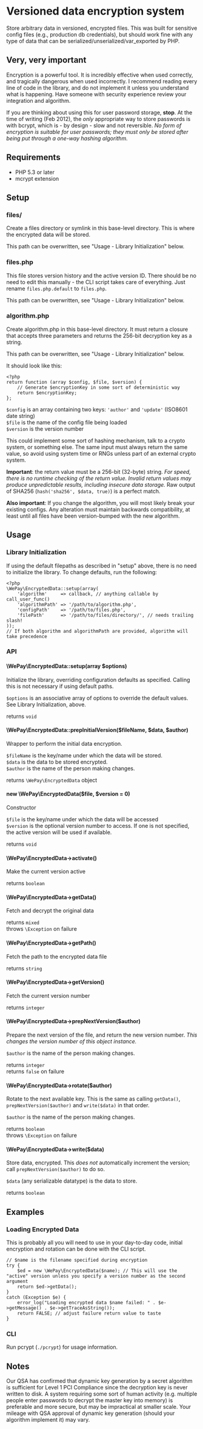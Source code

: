 Versioned data encryption system
================================
Store arbitrary data in versioned, encrypted files. This was built for sensitive config files (e.g., production db credentials), but should work fine with any type of data that can be serialized/unserialized/var_exported by PHP.

Very, very important
--------------------
Encryption is a powerful tool. It is incredibly effective when used correctly, and tragically dangerous when used incorrectly. I recommend reading every line of code in the library, and do not implement it unless you understand what is happening. Have someone with security experience review your integration and algorithm.

If you are thinking about using this for user password storage, **stop**. At the time of writing (Feb 2012), the *only* appropriate way to store passwords is with bcrypt, which is - by design - slow and not reversible. *No form of encryption is suitable for user passwords; they must only be stored after being put through a one-way hashing algorithm.*

Requirements
------------
* PHP 5.3 or later
* mcrypt extension

Setup
-----
### files/
Create a files directory or symlink in this base-level directory. This is where the encrypted data will be stored. 

This path can be overwritten, see "Usage - Library Initialization" below.

### files.php
This file stores version history and the active version ID. There should be no need to edit this manually - the CLI script takes care of everything. Just rename `files.php.default` to `files.php`.

This path can be overwritten, see "Usage - Library Initialization" below.

### algorithm.php
Create algorithm.php in this base-level directory. It must return a closure that accepts three parameters and returns the 256-bit decryption key as a string.

This path can be overwritten, see "Usage - Library Initialization" below.

It should look like this:

	<?php
	return function (array $config, $file, $version) {
		// Generate $encryptionKey in some sort of deterministic way
		return $encryptionKey;
	};

`$config` is an array containing two keys: `'author'` and `'update'` (ISO8601 date string)  
`$file` is the name of the config file being loaded  
`$version` is the version number  

This could implement some sort of hashing mechanism, talk to a crypto system, or something else. The same input must always return the same value, so avoid using system time or RNGs unless part of an external crypto system.

**Important**: the return value must be a 256-bit (32-byte) string. *For speed, there is no runtime checking of the return value. Invalid return values may produce unpredictable results, including insecure data storage.*  Raw output of SHA256 (`hash('sha256', $data, true)`) is a perfect match.

**Also important**: If you change the algorithm, you will most likely break your existing configs. Any alteration must maintain backwards compatibility, at least until all files have been version-bumped with the new algorithm.

Usage
-----
### Library Initialization
If using the default filepaths as described in "setup" above, there is no need to initialize the library.  To change defaults, run the following:

	<?php
	\WePay\EncryptedData::setup(array(
		'algorithm'     => callback, // anything callable by call_user_func()
		'algorithmPath' => '/path/to/algorithm.php',
		'configPath'    => '/path/to/files.php',
		'filePath'      => '/path/to/files/directory/', // needs trailing slash!
	));
	// If both algorithm and algorithmPath are provided, algorithm will take precedence

### API

#### \WePay\EncryptedData::setup(array $options)
Initialize the library, overriding configuration defaults as specified. Calling this is not necessary if using default paths.

`$options` is an associative array of options to override the default values. See Library Initialization, above.

returns `void`

#### \WePay\EncryptedData::prepInitialVersion($fileName, $data, $author)
Wrapper to perform the initial data encryption.

`$fileName` is the key/name under which the data will be stored.  
`$data` is the data to be stored encrypted.  
`$author` is the name of the person making changes.

returns `\WePay\EncryptedData` object

#### new \WePay\EncryptedData($file, $version = 0)
Constructor

`$file` is the key/name under which the data will be accessed  
`$version` is the optional version number to access. If one is not specified, the active version will be used if available.

returns `void`

#### \WePay\EncryptedData->activate()
Make the current version active

returns `boolean`

#### \WePay\EncryptedData->getData()
Fetch and decrypt the original data

returns `mixed`  
throws `\Exception` on failure

#### \WePay\EncryptedData->getPath()
Fetch the path to the encrypted data file

returns `string`

#### \WePay\EncryptedData->getVersion()
Fetch the current version number

returns `integer` 

#### \WePay\EncryptedData->prepNextVersion($author)
Prepare the next version of the file, and return the new version number. *This changes the version number of this object instance.*

`$author` is the name of the person making changes.

returns `integer`  
returns `false` on failure

#### \WePay\EncryptedData->rotate($author)
Rotate to the next available key. This is the same as calling `getData()`, `prepNextVersion($author)` and `write($data)` in that order.

`$author` is the name of the person making changes.

returns `boolean`  
throws `\Exception` on failure

#### \WePay\EncryptedData->write($data)
Store data, encrypted. This *does not* automatically increment the version; call `prepNextVersion($author)` to do so.

`$data` (any serializable datatype) is the data to store.

returns `boolean`

Examples
--------
### Loading Encrypted Data
This is probably all you will need to use in your day-to-day code, initial encryption and rotation can be done with the CLI script.

	// $name is the filename specified during encryption
	try {
		$ed = new \WePay\EncryptedData($name); // This will use the "active" version unless you specify a version number as the second argument
		return $ed->getData();
	}
	catch (Exception $e) {
		error_log("Loading encrypted data $name failed: " . $e->getMessage() . $e->getTraceAsString());
		return FALSE; // adjust failure return value to taste
	}

	
### CLI
Run pcrypt (`./pcrypt`) for usage information.

Notes
-----
Our QSA has confirmed that dynamic key generation by a secret algorithm is sufficient for Level 1 PCI Compliance since the decryption key is never written to disk. A system requiring some sort of human activity (e.g. multiple people enter passwords to decrypt the master key into memory) is preferable and more secure, but may be impractical at smaller scale. Your mileage with QSA approval of dynamic key generation (should your algorithm implement it) may vary.